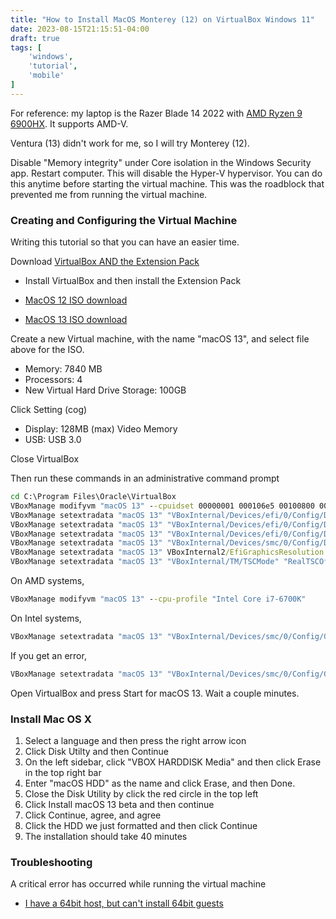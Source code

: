 ```yaml
---
title: "How to Install MacOS Monterey (12) on VirtualBox Windows 11"
date: 2023-08-15T21:15:51-04:00
draft: true
tags: [
    'windows',
    'tutorial',
    'mobile'
]
---
```


For reference: my laptop is the Razer Blade 14 2022 with [AMD Ryzen 9 6900HX](https://www.amd.com/en/product/11541). It supports AMD-V.

Ventura (13) didn't work for me, so I will try Monterey (12).

Disable "Memory integrity" under Core isolation in the Windows Security app. Restart computer. This will disable the Hyper-V hypervisor.
You can do this anytime before starting the virtual machine. This was the roadblock that prevented me from running the virtual machine.

### Creating and Configuring the Virtual Machine

Writing this tutorial so that you can have an easier time.

Download [VirtualBox AND the Extension Pack](https://www.virtualbox.org/wiki/Downloads)

- Install VirtualBox and then install the Extension Pack

- [MacOS 12 ISO download](https://www.mediafire.com/file/4fcx0aeoehmbnmp/macOS+Monterey+by+Techrechard.com.iso/file)
- [MacOS 13 ISO download](https://www.mediafire.com/file/dcji26zay7s3p8r/macOS+Ventura+ISO+for+VM+by+techrechard.com.iso/file)

Create a new Virtual machine, with the name "macOS 13", and select file above for the ISO.

- Memory: 7840 MB
- Processors: 4
- New Virtual Hard Drive Storage: 100GB

Click Setting (cog)

- Display: 128MB (max) Video Memory
- USB: USB 3.0

Close VirtualBox

Then run these commands in an administrative command prompt

```cmd
cd C:\Program Files\Oracle\VirtualBox
VBoxManage modifyvm "macOS 13" --cpuidset 00000001 000106e5 00100800 0098e3fd bfebfbff
VBoxManage setextradata "macOS 13" "VBoxInternal/Devices/efi/0/Config/DmiSystemProduct" "iMac19,3"
VBoxManage setextradata "macOS 13" "VBoxInternal/Devices/efi/0/Config/DmiSystemVersion" "1.0"
VBoxManage setextradata "macOS 13" "VBoxInternal/Devices/efi/0/Config/DmiBoardProduct" "Iloveapple"
VBoxManage setextradata "macOS 13" "VBoxInternal/Devices/smc/0/Config/DeviceKey" "ourhardworkbythesewordsguardedpleasedontsteal(c)AppleComputerInc"
VBoxManage setextradata "macOS 13" VBoxInternal2/EfiGraphicsResolution 1920x1080
VBoxManage setextradata "macOS 13" "VBoxInternal/TM/TSCMode" "RealTSCOffset"
```

On AMD systems,

```cmd
VBoxManage modifyvm "macOS 13" --cpu-profile "Intel Core i7-6700K"
```

On Intel systems,

```cmd
VBoxManage setextradata "macOS 13" "VBoxInternal/Devices/smc/0/Config/GetKeyFromRealSMC" 1
```

If you get an error,

```cmd
VBoxManage setextradata "macOS 13" "VBoxInternal/Devices/smc/0/Config/GetKeyFromRealSMC" 0
```

Open VirtualBox and press Start for macOS 13. Wait a couple minutes.

### Install Mac OS X

1. Select a language and then press the right arrow icon
2. Click Disk Utilty and then Continue
3. On the left sidebar, click "VBOX HARDDISK Media" and then click Erase in the top right bar
4. Enter "macOS HDD" as the name and click Erase, and then Done.
5. Close the Disk Utility by click the red circle in the top left
6. Click Install macOS 13 beta and then continue
7. Click Continue, agree, and agree
8. Click the HDD we just formatted and then click Continue
9. The installation should take 40 minutes

### Troubleshooting

A critical error has occurred while running the virtual machine

- [I have a 64bit host, but can't install 64bit guests](https://forums.virtualbox.org/viewtopic.php?f=1&t=62339)
